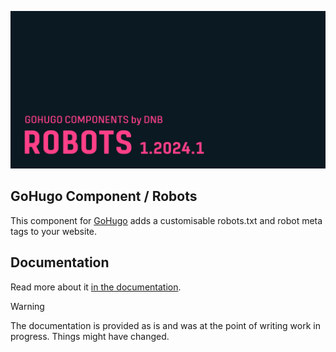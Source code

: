 ![header card image](../../documentation/robots/header-card.png)

## GoHugo Component / Robots

This component for [GoHugo](https://gohugo.io/) adds a customisable robots.txt and robot meta tags to your website. 

## Documentation 

Read more about it [in the documentation](documentation/index.md). 

> [!WARNING]
> The documentation is provided as is and was at the point of writing work in progress. Things might have changed.
